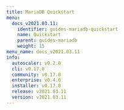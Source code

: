```yaml
---
title: MariaDB Quickstart
menu:
  docs_v2021.03.11:
    identifier: guides-mariadb-quickstart
    name: Quickstart
    parent: guides-mariadb
    weight: 15
menu_name: docs_v2021.03.11
info:
  autoscaler: v0.2.0
  cli: v0.17.0
  community: v0.17.0
  enterprise: v0.4.0
  installer: v0.17.0
  release: v2021.03.11
  version: v2021.03.11
---
```


